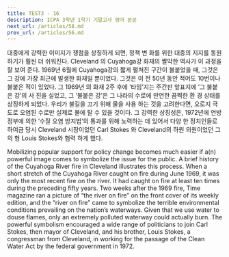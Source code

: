 ```yaml
---
title: TEST3 - 16
description: ICPA 3학년 1학기 기말고사 영어 본문
next_url: /articles/58.md
prev_url: /articles/56.md
---
```


대중에게 강력한 이미지가 쟁점을 상징하게 되면, 정책 변 화를 위한 대중의 지지를 동원하기가 훨씬 더 쉬워진다. Cleveland 의 Cuyahoga강 화재의 짤막한 역사가 이 과정을 잘 보여 준다. 1969년 6월에 Cuyahoga강의 짧게 펼쳐진 구간이 불붙었을 때, 그것은 그 강에 가장 최근에 발생한 화재일 뿐이었다. 그것은 이 전 50년 동안 적어도 10번이나 불붙은 적이 있었다. 그 1969년 의 화재 2주 후에 ‘타임’지는 주간판 앞표지에 ‘그 불붙은 강’의 사 진을 실었고, 그 ‘불붙은 강’은 그 나라의 수로에 만연한 끔찍한 환 경 상태를 상징하게 되었다. 우리가 불길을 끄기 위해 물을 사용 하는 것을 고려한다면, 오로지 극도로 오염된 수로만 실제로 불에 탈 수 있을 것이다. 그 강력한 상징성은, 1972년에 연방 정부에 의한 ‘수질 오염 방지법’의 통과를 위해 노력하는 데 있어서 다양 한 정치인들로 하여금 당시 Cleveland 시장이었던 Carl Stokes 와 Cleveland의 하원 의원이었던 그의 형 Louis Stokes와 협력 하게 했다.

Mobilizing popular support for policy change becomes much easier if a(n) powerful image comes to symbolize the issue for the public. A brief history of the Cuyahoga River fire in Cleveland illustrates this process. When a short stretch of the Cuyahoga River caught on fire during June 1969, it was only the most recent fire on the river. It had caught on fire at least ten times during the preceding fifty years. Two weeks after the 1969 fire, Time magazine ran a picture of “the river on fire” on the front cover of its weekly edition, and the “river on fire” came to symbolize the terrible environmental conditions prevailing on the nation’s waterways. Given that we use water to douse flames, only an extremely polluted waterway could actually burn. The powerful symbolism encouraged a wide range of politicians to join Carl Stokes, then mayor of Cleveland, and his brother, Louis Stokes, a congressman from Cleveland, in working for the passage of the Clean Water Act by the federal government in 1972.
